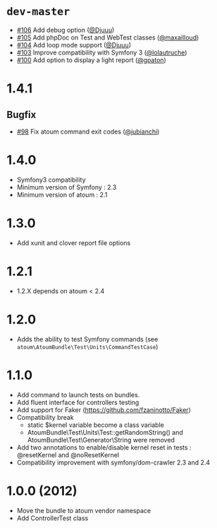 `dev-master`
===========

* [#106](https://github.com/atoum/AtoumBundle/pull/106) Add debug option ([@Djuuu])
* [#105](https://github.com/atoum/AtoumBundle/pull/105) Add phpDoc on Test and WebTest classes ([@maxailloud])
* [#104](https://github.com/atoum/AtoumBundle/pull/104) Add loop mode support ([@Djuuu])
* [#103](https://github.com/atoum/AtoumBundle/pull/103) Improve compatibility with Symfony 3 ([@lolautruche])
* [#100](https://github.com/atoum/AtoumBundle/pull/100) Add option to display a light report ([@gpaton])

1.4.1
=====

## Bugfix

* [#98](https://github.com/atoum/AtoumBundle/pull/98) Fix atoum command exit codes ([@jubianchi])

1.4.0
=====

* Symfony3 compatibility
* Minimum version of Symfony : 2.3
* Minimum version of atoum : 2.1

1.3.0
=====

* Add xunit and clover report file options

1.2.1
=====

* 1.2.X depends on atoum < 2.4

1.2.0
=====

* Adds the ability to test Symfony commands (see `atoum\AtoumBundle\Test\Units\CommandTestCase`)

1.1.0
=====

  * Add command to launch tests on bundles.
  * Add fluent interface for controllers testing
  * Add support for Faker (https://github.com/fzaninotto/Faker)
  * Compatibility break
      * static $kernel variable become a class variable
      * AtoumBundle\Test\Units\Test::getRandomString() and AtoumBundle\Test\Generator\String were removed
  * Add two annotations to enable/disable kernel reset in tests : @resetKernel and @noResetKernel
  * Compatibility improvement with symfony/dom-crawler 2.3 and 2.4

1.0.0 (2012)
============

  * Move the bundle to atoum vendor namespace
  * Add ControllerTest class

[@jubianchi]: https://github.com/jubianchi
[@Djuuu]: https://github.com/Djuuu
[@lolautruche]: https://github.com/lolautruche
[@gpaton]: https://github.com/gpaton
[@maxailloud]: https://github.com/maxailloud
